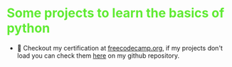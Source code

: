 # <span style="color: #61eb34;">Some projects to learn the basics of python</span>
- 📃 Checkout my certification at <a href="https://www.freecodecamp.org/certification/EduardoKauanBorges/scientific-computing-with-python-v7">freecodecamp.org</a>,
if my projects don't load you can check them <a href="https://github.com/MrHadaward/Study_Projects_Python">here</a> on my github repository.
